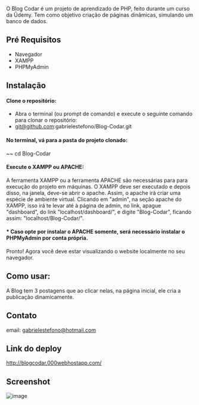 O Blog Codar é um projeto de aprendizado de PHP, feito durante um curso da Ûdemy. Tem como objetivo criação de páginas dinâmicas, simulando um banco de dados.

## Pré Requisitos
* Navegador
* XAMPP
* PHPMyAdmin

## Instalação

#### Clone o repositório:
* Abra o terminal (ou prompt de comando) e execute o seguinte comando para clonar o repositório:
* git@github.com:gabrielestefono/Blog-Codar.git
#### No terminal, vá para a pasta do projeto clonado:
~~ cd Blog-Codar
#### Execute o XAMPP ou APACHE:
A ferramenta XAMPP ou a ferramenta APACHE são necessárias para para execução do projeto em máquinas. O XAMPP deve ser executado e depois disso, na janela, deve-se abrir o apache. Assim, o apache irá criar uma espécie de ambiente virtual. Clicando em "admin", na seção apache do XAMPP, isso irá te levar até à página de admin, no link, apague "dashboard", do link "localhost/dashboard/", e digite "Blog-Codar", ficando assim: "localhost/Blog-Codar/".
#### * Caso opte por instalar o APACHE somente, será necessário instalar o PHPMyAdmin por conta própria.

Pronto! Agora você deve estar visualizando o website localmente no seu navegador.

## Como usar:

A Blog tem 3 postagens que ao clicar nelas, na página inicial, ele cria a publicação dinamicamente.

## Contato

email: gabrielestefono@hotmail.com

## Link do deploy
http://blogcodar.000webhostapp.com/

## Screenshot
![image](https://user-images.githubusercontent.com/104292192/214461575-df648f0f-501b-4773-82fe-c1f988320ae6.png)
